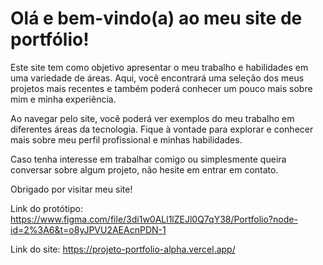 # Olá e bem-vindo(a) ao meu site de portfólio!

Este site tem como objetivo apresentar o meu trabalho e habilidades em uma variedade de áreas. Aqui, você encontrará uma seleção dos meus projetos mais recentes e também poderá conhecer um pouco mais sobre mim e minha experiência.

Ao navegar pelo site, você poderá ver exemplos do meu trabalho em diferentes áreas da tecnologia. Fique à vontade para explorar e conhecer mais sobre meu perfil profissional e minhas habilidades.

Caso tenha interesse em trabalhar comigo ou simplesmente queira conversar sobre algum projeto, não hesite em entrar em contato.

Obrigado por visitar meu site!

Link do protótipo: https://www.figma.com/file/3di1w0ALl1lZEJl0Q7qY38/Portfolio?node-id=2%3A6&t=o8yJPVU2AEAcnPDN-1


Link do site: https://projeto-portfolio-alpha.vercel.app/

